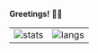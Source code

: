 **Greetings!** 👋🤓

|       |       |
| ----- | ----- |
| ![stats](https://github-readme-stats.vercel.app/api?username=penzur&hide_border=true&count_private=true&show_icons=true&theme=default&include_all_commits=true&hide=stars) | ![langs](https://github-readme-stats.vercel.app/api/top-langs/?username=penzur&hide_border=true&layout=compact&theme=default&count_private=true) |


